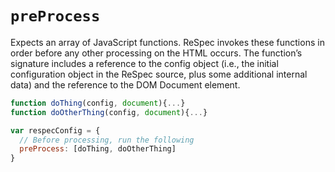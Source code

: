 ﻿# `preProcess`

Expects an array of JavaScript functions. ReSpec invokes these functions in order before any other processing on the HTML occurs. The function’s signature includes a reference to the config object (i.e., the initial configuration object in the ReSpec source, plus some additional internal data) and the reference to the DOM Document element.

```js "example": "Run two functions in order before processing."
function doThing(config, document){...}
function doOtherThing(config, document){...}

var respecConfig = {
  // Before processing, run the following
  preProcess: [doThing, doOtherThing]
}
```
